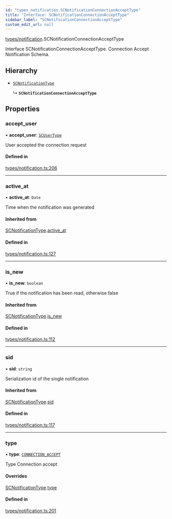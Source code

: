 ```yaml
---
id: "types_notification.SCNotificationConnectionAcceptType"
title: "Interface: SCNotificationConnectionAcceptType"
sidebar_label: "SCNotificationConnectionAcceptType"
custom_edit_url: null
---
```


[types/notification](../modules/types_notification.md).SCNotificationConnectionAcceptType

Interface SCNotificationConnectionAcceptType.
Connection Accept Notification Schema.

## Hierarchy

- [`SCNotificationType`](types_notification.SCNotificationType.md)

  ↳ **`SCNotificationConnectionAcceptType`**

## Properties

### accept\_user

• **accept\_user**: [`SCUserType`](types_user.SCUserType.md)

User accepted the connection request

#### Defined in

[types/notification.ts:206](https://github.com/selfcommunity/community-ui/blob/1eb776a/packages/sc-core/src/types/notification.ts#L206)

___

### active\_at

• **active\_at**: `Date`

Time when the notification was generated

#### Inherited from

[SCNotificationType](types_notification.SCNotificationType.md).[active_at](types_notification.SCNotificationType.md#active_at)

#### Defined in

[types/notification.ts:127](https://github.com/selfcommunity/community-ui/blob/1eb776a/packages/sc-core/src/types/notification.ts#L127)

___

### is\_new

• **is\_new**: `boolean`

True if the notification has been read, otherwise false

#### Inherited from

[SCNotificationType](types_notification.SCNotificationType.md).[is_new](types_notification.SCNotificationType.md#is_new)

#### Defined in

[types/notification.ts:112](https://github.com/selfcommunity/community-ui/blob/1eb776a/packages/sc-core/src/types/notification.ts#L112)

___

### sid

• **sid**: `string`

Serialization id of the single notification

#### Inherited from

[SCNotificationType](types_notification.SCNotificationType.md).[sid](types_notification.SCNotificationType.md#sid)

#### Defined in

[types/notification.ts:117](https://github.com/selfcommunity/community-ui/blob/1eb776a/packages/sc-core/src/types/notification.ts#L117)

___

### type

• **type**: [`CONNECTION_ACCEPT`](../enums/types_notification.SCNotificationTypologyType.md#connection_accept)

Type Connection accept

#### Overrides

[SCNotificationType](types_notification.SCNotificationType.md).[type](types_notification.SCNotificationType.md#type)

#### Defined in

[types/notification.ts:201](https://github.com/selfcommunity/community-ui/blob/1eb776a/packages/sc-core/src/types/notification.ts#L201)
